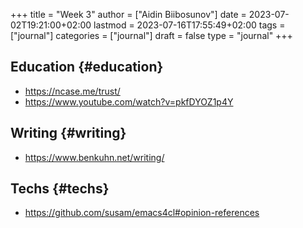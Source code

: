 +++
title = "Week 3"
author = ["Aidin Biibosunov"]
date = 2023-07-02T19:21:00+02:00
lastmod = 2023-07-16T17:55:49+02:00
tags = ["journal"]
categories = ["journal"]
draft = false
type = "journal"
+++

## Education {#education}

-   <https://ncase.me/trust/>
-   <https://www.youtube.com/watch?v=pkfDYOZ1p4Y>


## Writing {#writing}

-   <https://www.benkuhn.net/writing/>


## Techs {#techs}

-   <https://github.com/susam/emacs4cl#opinion-references>